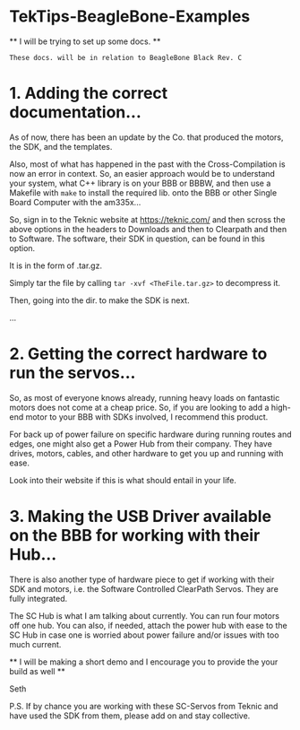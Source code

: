 # TekTips-BeagleBone-Examples

** I will be trying to set up some docs. **

` These docs. will be in relation to BeagleBone Black Rev. C `

# 1. Adding the correct documentation...

As of now, there has been an update by the Co. that produced the motors,
the SDK, and the templates.

Also, most of what has happened in the past with the Cross-Compilation is
now an error in context. So, an easier approach would be to understand
your system, what C++ library is on your BBB or BBBW, and then use a 
Makefile with ` make ` to install the required lib. onto the BBB or other
Single Board Computer with the am335x...

So, sign in to the Teknic website at https://teknic.com/ and then scross the
above options in the headers to Downloads and then to Clearpath and then to 
Software. The software, their SDK in question, can be found in this option.

It is in the form of .tar.gz.

Simply tar the file by calling ` tar -xvf <TheFile.tar.gz> ` to decompress it.

Then, going into the dir. to make the SDK is next. 

...

# 2. Getting the correct hardware to run the servos...

So, as most of everyone knows already, running heavy loads on fantastic motors
does not come at a cheap price. So, if you are looking to add a high-end 
motor to your BBB with SDKs involved, I recommend this product.

For back up of power failure on specific hardware during running routes and edges,
one might also get a Power Hub from their company. They have drives, motors,
cables, and other hardware to get you up and running with ease.

Look into their website if this is what should entail in your life.

# 3. Making the USB Driver available on the BBB for working with their Hub...

There is also another type of hardware piece to get if working with their SDK and
motors, i.e. the Software Controlled ClearPath Servos. They are fully integrated.

The SC Hub is what I am talking about currently. You can run four motors off one hub.
You can also, if needed, attach the power hub with ease to the SC Hub in case
one is worried about power failure and/or issues with too much current.

** I will be making a short demo and I encourage you to provide the your build as well **

Seth

P.S. If by chance you are working with these SC-Servos from Teknic and have used the SDK
from them, please add on and stay collective. 
